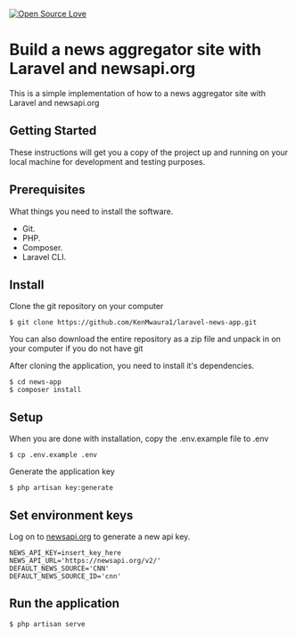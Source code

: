 [![Open Source Love](https://badges.frapsoft.com/os/v1/open-source.svg?v=103)](https://github.com/ellerbrock/open-source-badges/)

# Build a news aggregator site with Laravel and newsapi.org  

This is a simple implementation of how to a news aggregator site with Laravel and newsapi.org


## Getting Started
These instructions will get you a copy of the project up and running on your local machine for development and testing purposes.

## Prerequisites
What things you need to install the software.

- Git.
- PHP.
- Composer.
- Laravel CLI.

## Install
Clone the git repository on your computer
```
$ git clone https://github.com/KenMwaura1/laravel-news-app.git
```
You can also download the entire repository as a zip file and unpack in on your computer if you do not have git

After cloning the application, you need to install it's dependencies.
```
$ cd news-app
$ composer install
```

## Setup
When you are done with installation, copy the .env.example file to .env
```
$ cp .env.example .env
```

Generate the application key
```
$ php artisan key:generate
```

## Set environment keys
Log on to [newsapi.org](https://newsapi.org/) to generate a new api key.
```
NEWS_API_KEY=insert_key_here
NEWS_API_URL='https://newsapi.org/v2/'
DEFAULT_NEWS_SOURCE='CNN'
DEFAULT_NEWS_SOURCE_ID='cnn'
```

## Run the application
```
$ php artisan serve
```

